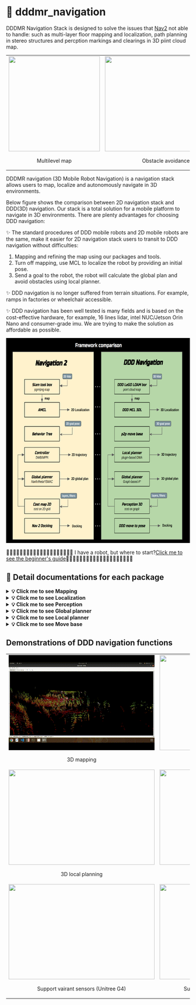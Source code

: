 # 🤖 dddmr_navigation

DDDMR Navigation Stack is designed to solve the issues that [Nav2](https://github.com/ros-navigation/navigation2) not able to handle: such as multi-layer floor mapping and localization, path planning in stereo structures and percption markings and clearings in 3D piint cloud map.

<table align='center'>
  <tr width="100%">
    <td width="30%"><img src="https://github.com/dfl-rlab/dddmr_documentation_materials/blob/main/dddmr_navigation/multilevel_map.gif" width="250" height="260"/><p align='center'>Multilevel map</p></td>
    <td width="40%"><img src="https://github.com/dfl-rlab/dddmr_documentation_materials/blob/main/dddmr_navigation/obstacle_avoidance.gif" width="400" height="260"/><p align='center'>Obstacle avoidance on ramps</p></td>
    <td width="30%"><img src="https://github.com/dfl-rlab/dddmr_documentation_materials/blob/main/dddmr_navigation/mapping_navigating.gif" width="250" height="260"/><p align='center'>Navigating while mapping</p></td>
  </tr>
</table>

DDDMR navigation (3D Mobile Robot Navigation) is a navigation stack allows users to map, localize and autonomously navigate in 3D environments. 

Below figure shows the comparison between 2D navigation stack and DDD(3D) navigation.
Our stack is a total solution for a mobile platform to navigate in 3D environments. There are plenty advantages for choosing DDD navigation:
  
✨ The standard procedures of DDD mobile robots and 2D mobile robots are the same, make it easier for 2D navigation stack users to transit to DDD navigation without difficulties:
  1. Mapping and refining the map using our packages and tools.
  2. Turn off mapping, use MCL to localize the robot by providing an initial pose.
  3. Send a goal to the robot, the robot will calculate the global plan and avoid obstacles using local planner.

✨ DDD navigation is no longer suffered from terrain situations. For example, ramps in factories or wheelchair accessible.

✨ DDD navigation has been well tested is many fields and is based on the cost-effective hardware, for example, 16 lines lidar, intel NUC/Jetson Orin Nano and consumer-grade imu. We are trying to make the solution as affordable as possible.

<p align='center'>
    <img src="https://github.com/dfl-rlab/dddmr_documentation_materials/blob/main/dddmr_navigation/navigation_diagram.png" width="780" height="560"/>
</p>

😵‍💫😵‍💫😵‍💫😵‍💫😵‍💫😵‍💫😵‍💫😵‍💫😵‍💫😵‍💫 I have a robot, but where to start?[Click me to see the beginner's guide](https://github.com/dfl-rlab/dddmr_navigation/blob/main/src/dddmr_beginner_guide/README.md)😵‍💫😵‍💫😵‍💫😵‍💫😵‍💫😵‍💫😵‍💫😵‍💫😵‍💫😵‍💫
## 🏁 Detail documentations for each package
<details><summary> <b>💡 Click me to see Mapping</b> </summary>
https://github.com/dfl-rlab/dddmr_navigation/tree/main/src/dddmr_lego_loam
</details>
<details><summary> <b>💡 Click me to see Localization</b> </summary>
https://github.com/dfl-rlab/dddmr_navigation/tree/main/src/dddmr_mcl_3dl
</details>
<details><summary> <b>💡 Click me to see Perception</b> </summary>
https://github.com/dfl-rlab/dddmr_navigation/tree/main/src/dddmr_perception_3d
</details>
<details><summary> <b>💡 Click me to see Global planner</b> </summary>
https://github.com/dfl-rlab/dddmr_navigation/tree/main/src/dddmr_global_planner
</details>
<details><summary> <b>💡 Click me to see Local planner</b> </summary>
https://github.com/dfl-rlab/dddmr_navigation/tree/main/src/dddmr_local_planner
</details>
<details><summary> <b>💡 Click me to see Move base</b> </summary>
https://github.com/dfl-rlab/dddmr_navigation/tree/main/src/dddmr_p2p_move_base
</details>

## Demonstrations of DDD navigation functions
<table align='center'>
  <tr width="100%">
    <td width="50%"><img src="https://github.com/dfl-rlab/dddmr_documentation_materials/blob/main/dddmr_navigation/mapping.gif" width="400" height="260"/><p align='center'>3D mapping</p></td>
    <td width="50%"><img src="https://github.com/dfl-rlab/dddmr_documentation_materials/blob/main/dddmr_navigation/global_planner.gif" width="400" height="260"/><p align='center'>3D global planning</p></td>
  </tr>
  <tr width="100%">
    <td><img src="https://github.com/dfl-rlab/dddmr_documentation_materials/blob/main/dddmr_navigation/local_planner.gif" width="400" height="260"/><p align='center'>3D local planning</p></td>
    <td><img src="https://github.com/dfl-rlab/dddmr_documentation_materials/blob/main/dddmr_navigation/navigation.gif" width="400" height="260"/><p align='center'>3D navigation</p></td>
  </tr>
  <tr width="100%">
    <td><img src="https://github.com/dfl-rlab/dddmr_documentation_materials/blob/main/perception_3d/scanning_lidar_demo.gif" width="400" height="260"/><p align='center'>Support vairant sensors (Unitree G4)</p></td>
    <td><img src="https://github.com/dfl-rlab/dddmr_documentation_materials/blob/main/perception_3d/multi_depth_camera_demo.gif" width="400" height="260"/><p align='center'>Support vairant sensors (Depth Camera)</p></td>
  </tr>
</table>

